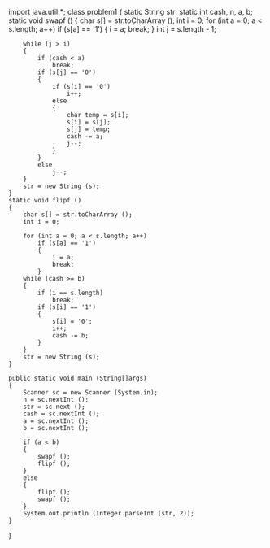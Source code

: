 import java.util.*;
class problem1 
{
    static String str;
    static int cash, n, a, b;
    static void swapf () 
    {
        char s[] = str.toCharArray ();
        int i = 0;
        for (int a = 0; a < s.length; a++)
            if (s[a] == '1')
	        {
        	    i = a;
	            break;
	        }
        int j = s.length - 1;

        while (j > i)
        {
            if (cash < a)
	            break;
            if (s[j] == '0')
    	    {
                if (s[i] == '0')
	                i++;
    	        else
    	        {
    	            char temp = s[i];
		            s[i] = s[j];
		            s[j] = temp;
		            cash -= a;
		            j--;
	            } 
            }
    	    else
	            j--;
        }
        str = new String (s);
    }
    static void flipf () 
    {
        char s[] = str.toCharArray ();
        int i = 0;
    
        for (int a = 0; a < s.length; a++)
            if (s[a] == '1')
	        {	
	            i = a;
	            break;
	        }
        while (cash >= b)
        {
            if (i == s.length)
	            break;
            if (s[i] == '1')
	        {
	            s[i] = '0';
	            i++;
	            cash -= b;
	        }   
        }
        str = new String (s);
    }
 
    public static void main (String[]args) 
    {
        Scanner sc = new Scanner (System.in);
        n = sc.nextInt ();
        str = sc.next ();
        cash = sc.nextInt ();
        a = sc.nextInt ();
        b = sc.nextInt ();

        if (a < b)
        {
            swapf ();
            flipf ();
        }
        else
        {
            flipf ();
            swapf ();
        }
        System.out.println (Integer.parseInt (str, 2));
    }
}
